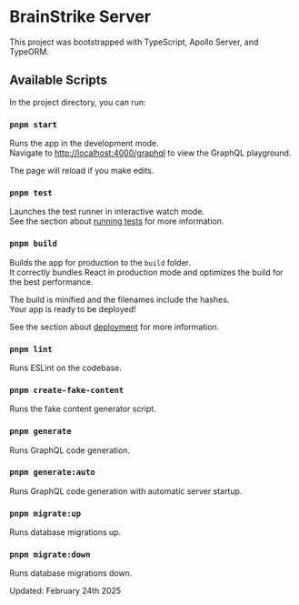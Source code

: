 # BrainStrike Server

This project was bootstrapped with TypeScript, Apollo Server, and TypeORM.

## Available Scripts

In the project directory, you can run:

### `pnpm start`

Runs the app in the development mode.\
Navigate to [http://localhost:4000/graphql](http://localhost:4000/graphql) to view the GraphQL playground.

The page will reload if you make edits.

### `pnpm test`

Launches the test runner in interactive watch mode.\
See the section about [running tests](https://facebook.github.io/create-react-app/docs/running-tests) for more information.

### `pnpm build`

Builds the app for production to the `build` folder.\
It correctly bundles React in production mode and optimizes the build for the best performance.

The build is minified and the filenames include the hashes.\
Your app is ready to be deployed!

See the section about [deployment](https://facebook.github.io/create-react-app/docs/deployment) for more information.

### `pnpm lint`

Runs ESLint on the codebase.

### `pnpm create-fake-content`

Runs the fake content generator script.

### `pnpm generate`

Runs GraphQL code generation.

### `pnpm generate:auto`

Runs GraphQL code generation with automatic server startup.

### `pnpm migrate:up`

Runs database migrations up.

### `pnpm migrate:down`

Runs database migrations down.

Updated: February 24th 2025
